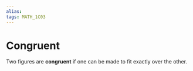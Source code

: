 ```yaml
---
alias:
tags: MATH_1C03
---
```

# Congruent
Two figures are **congruent** if one can be made to fit exactly over the other.